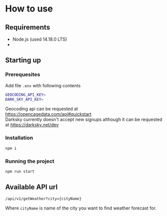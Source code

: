 # How to use
## Requirements
- Node.js (used 14.18.0 LTS)
- 

## Starting up
### Prerequesites
Add file `.env` with following contents
```sh
GEOCODING_API_KEY=
DARK_SKY_API_KEY=
```
Geocoding api can be requested at https://opencagedata.com/api#quickstart  
Darksky currently doesn't accept new signups although it can be requested at https://darksky.net/dev

### Installation
```sh
npm i
```
### Running the project
```sh
npm run start
```
## Available API url
```sh
/api/v1/getWeather?city={cityName}
```
Where `cityName` is name of the city you want to find weather forecast for.
